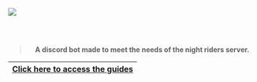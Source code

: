 <a href="https://discord.gg/k5GyzEJN7M"><img src="https://media.discordapp.net/attachments/1009949659327905863/1015460856424833054/unknown.png?width=1440&height=360"></a>

<div align="center" style="padding-top: 2rem; padding-bottom: 1rem">

> **A discord bot made to meet the needs of the night riders server.**

| [**Click here to access the guides**](https://github.com/dev-jhon-ss/nr-discord-bot/wiki/) |
| ------------------------------------------------------------------------------ |

</div>
